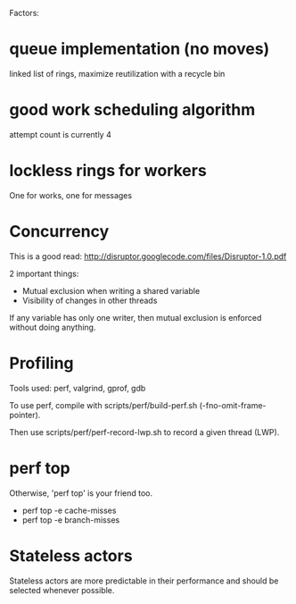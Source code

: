 Factors:

# queue implementation (no moves)

linked list of rings, maximize reutilization with a recycle bin


# good work scheduling algorithm

attempt count is currently 4


# lockless rings for workers

One for works, one for messages


# Concurrency

This is a good read: http://disruptor.googlecode.com/files/Disruptor-1.0.pdf

2 important things:

- Mutual exclusion when writing a shared variable
- Visibility of changes in other threads

If any variable has only one writer, then mutual exclusion is enforced
without doing anything.

# Profiling

Tools used: perf, valgrind, gprof, gdb

To use perf, compile with scripts/perf/build-perf.sh (-fno-omit-frame-pointer).

Then use scripts/perf/perf-record-lwp.sh to record a given thread (LWP).

# perf top

Otherwise, 'perf top' is your friend too.

- perf top -e cache-misses
- perf top -e branch-misses

# Stateless actors

Stateless actors are more predictable in their performance and should be selected
whenever possible.
